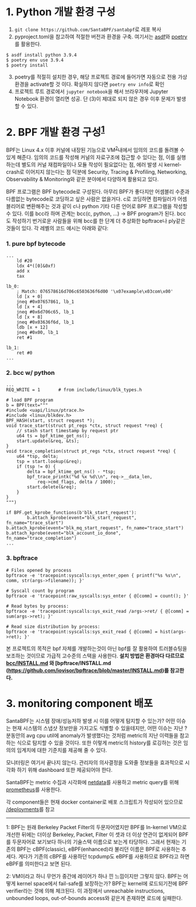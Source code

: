 # 1. Python 개발 환경 구성
1. `git clone https://github.com/SantaBPF/santabpf`로 레포 복사
2. pyproject.toml을 참고하여 적절한 버전과 환경을 구축. 여기서는 [asdf](https://github.com/asdf-vm/asdf)와 [poetry](https://github.com/python-poetry/poetry)를 활용한다.
```
$ asdf install python 3.9.4
$ poetry env use 3.9.4
$ poetry install
```
3. poetry를 적절히 설치한 경우, 해당 프로젝트 경로에 들어가면 자동으로 전용 가상 환경을 activate할 것 이다. 확실하지 않다면 `poetry env info`로 확인
4. 프로젝트 루트 경로에서 `jupyter notebook`을 해서 브라우저에 Jupyter Notebook 환경이 열리면 성공. 단 (3)이 제대로 되지 않은 경우 이후 문제가 발생할 수 있다.

# 2. BPF 개발 환경 구성<sup>[1](#footnote-bpf)</sup>
BPF는 Linux 4.x 이후 커널에 내장된 기능으로 VM<sup>[2](#footnote-vm)</sup>내에서 임의의 코드를 돌려볼 수 있게 해준다.
임의의 코드를 작성해 커널의 자료구조에 접근할 수 있다는 점, 이를 실행하는데 별도의 커널 재컴파일이나 모듈 작성이 필요없다는 점, 에러 발생 시 kernel-crash로 이어지지 않는다는 점
덕분에 Security, Tracing & Profiling, Networking, Observability & Monitoring와 같은 분야에서 다양하게 활용되고 있다.

BPF 프로그램은 BPF bytecode로 구성된다. 아무리 BPF가 좋다지만 어셈블리 수준과 다름없는 bytecode로 코딩하고 싶은 사람은 없을거다. c로 코딩하면 컴파일러가 어셈블리어로 변환해주는 것과 같이
c나 python 기타 다른 언어로 BPF 프로그램을 작성할 수 있다. 이를 bcc라 하며 관계는 bcc(c, python, ...) -> BPF program가 된다. bcc도 작성하기 번거로운 사람들을 위해 bcc를 한 단계 더 추상화한
bpftrace나 ply같은 것들이 있다. 각 레벨의 코드 예시는 아래와 같다:

### 1. pure bpf bytecode
```
...
    ld #20
    ldx 4*([0]&0xf)
    add x
    tax

lb_0:
    ; Match: 076578616d706c6503636f6d00 '\x07example\x03com\x00'
    ld [x + 0]
    jneq #0x07657861, lb_1
    ld [x + 4]
    jneq #0x6d706c65, lb_1
    ld [x + 8]
    jneq #0x03636f6d, lb_1
    ldb [x + 12]
    jneq #0x00, lb_1
    ret #1

lb_1:
    ret #0
...
```


### 2. bcc w/ python
```
...
REQ_WRITE = 1		# from include/linux/blk_types.h

# load BPF program
b = BPF(text="""
#include <uapi/linux/ptrace.h>
#include <linux/blkdev.h>
BPF_HASH(start, struct request *);
void trace_start(struct pt_regs *ctx, struct request *req) {
	// stash start timestamp by request ptr
	u64 ts = bpf_ktime_get_ns();
	start.update(&req, &ts);
}
void trace_completion(struct pt_regs *ctx, struct request *req) {
	u64 *tsp, delta;
	tsp = start.lookup(&req);
	if (tsp != 0) {
		delta = bpf_ktime_get_ns() - *tsp;
		bpf_trace_printk("%d %x %d\\n", req->__data_len,
		    req->cmd_flags, delta / 1000);
		start.delete(&req);
	}
}
""")

if BPF.get_kprobe_functions(b'blk_start_request'):
        b.attach_kprobe(event="blk_start_request", fn_name="trace_start")
b.attach_kprobe(event="blk_mq_start_request", fn_name="trace_start")
b.attach_kprobe(event="blk_account_io_done", fn_name="trace_completion")
...
```

### 3. bpftrace
```
# Files opened by process
bpftrace -e 'tracepoint:syscalls:sys_enter_open { printf("%s %s\n", comm, str(args->filename)); }'

# Syscall count by program
bpftrace -e 'tracepoint:raw_syscalls:sys_enter { @[comm] = count(); }'

# Read bytes by process:
bpftrace -e 'tracepoint:syscalls:sys_exit_read /args->ret/ { @[comm] = sum(args->ret); }'

# Read size distribution by process:
bpftrace -e 'tracepoint:syscalls:sys_exit_read { @[comm] = hist(args->ret); }'
```

본 프로젝트의 목적은 bpf 자체를 개발하는것이 아닌 bpf를 잘 활용하여 트러블슈팅을 보조하는 것이므로 가급적 고수준의 스택을 사용한다.
**설치 방법은 환경마다 다르므로 [bcc/INSTALL.md](https://github.com/iovisor/bcc/blob/master/INSTALL.md) 와 [bpftrace/INSTALL.md (https://github.com/iovisor/bpftrace/blob/master/INSTALL.md)를 참고한다.**

# 3. monitoring component 배포
SantaBPF는 시스템 장애/성능저하 발생 시 이를 어떻게 탐지할 수 있는가? 어떤 이슈는 현재 시스템의 스냅샷 정보만을 가지고도 식별할 수 있을테지만, 어떤 이슈는 지난 ?분동안의 avg cpu util에 anomaly가
발생했다는 것처럼 metric의 지난 이력들을 참고하는 식으로 탐지할 수 있을 것이다. 또한 이렇게 metric의 history를 로깅하는 것은 임의의 임계치에 대한 기준치를 제공해 줄 수 있다.

모니터링은 여기서 끝나지 않는다. 관리자의 의사결정을 도와줄 정보들을 효과적으로 시각화 하기 위해 dashboard 또한 제공되어야 한다. 

SantaBPF는 metric 수집과 시각화에 [netdata](https://github.com/netdata/netdata)를 사용하고
metric query를 위해 [prometheus](https://github.com/prometheus/prometheus)를 사용한다.

각 component들은 현재 docker container로 배포 스크립트가 작성되어 있으므로 [/deployments](https://github.com/SantaBPF/santabpf/tree/main/deployments)를 참고

---

<a name="footnote-bpf">1</a>: BPF는 원래 Berkeley Packet Filter의 두문자어였지만 BPF를 In-kernel VM으로 개선한 뒤에는 더이상 Berkeley, Packet, Filter 이 셋과 더 이상 연관이 없게되어
BPF를 두문자어로 보기보다 하나의 기술스택 이름으로 보는게 타당하다. 그래서 현재는 기존의 BPF는 cBPF(classic), eBPF(enhanced)라 불리던 이름은 BPF로 사용하는 추세다. 게다가 기존의 cBPF를 사용하던
tcpdump도 eBPF를 사용하므로 BPF라고 하면 eBPF를 의미한다고 보면 된다.

<a name="footnote-vm">2</a>: VM이라고 하니 무언가 중간에 레이어가 하나 낀 느낌이지만 그렇지 않다. BPF는 어떻게 kernel space에서 fail-safe를 보장하는가? BPF는
kernel에 로드되기전에 BPF verifier라는 것에 의해 체크된다. 이 과정에서 unreachable instructions, unbounded loops, out-of-bounds access와 같은게 존재하면 로드에 실패한다.
